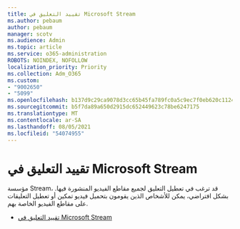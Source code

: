```yaml
---
title: تقييد التعليق في Microsoft Stream
ms.author: pebaum
author: pebaum
manager: scotv
ms.audience: Admin
ms.topic: article
ms.service: o365-administration
ROBOTS: NOINDEX, NOFOLLOW
localization_priority: Priority
ms.collection: Adm_O365
ms.custom:
- "9002650"
- "5099"
ms.openlocfilehash: b137d9c29ca9078d3cc65b45fa789fc0a5c9ec7f0eb620c1124bf09ed6bfa852
ms.sourcegitcommit: b5f7da89a650d2915dc652449623c78be6247175
ms.translationtype: MT
ms.contentlocale: ar-SA
ms.lasthandoff: 08/05/2021
ms.locfileid: "54074955"
---
```

# <a name="restrict-commenting-in-microsoft-stream"></a>تقييد التعليق في Microsoft Stream

مؤسسة Stream، قد ترغب في تعطيل التعليق لجميع مقاطع الفيديو المنشورة فيها. بشكل افتراضي، يمكن للأشخاص الذين يقومون بتحميل فيديو تمكين أو تعطيل التعليقات على مقاطع الفيديو الخاصة بهم.

- [تقييد التعليق في Microsoft Stream](https://docs.microsoft.com/stream/portal-disable-comments)
